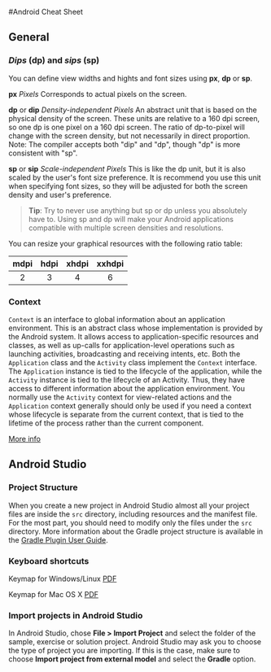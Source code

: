 #Android Cheat Sheet

## General

### _Dips_ (dp) and _sips_ (sp)
You can define view widths and hights and font sizes using **px**, **dp** or **sp**.

**px**
_Pixels_ Corresponds to actual pixels on the screen.

**dp** or **dip**
_Density-independent Pixels_ An abstract unit that is based on the physical density of the screen. These units are relative to a 160 dpi screen, so one dp is one pixel on a 160 dpi screen. The ratio of dp-to-pixel will change with the screen density, but not necessarily in direct proportion. Note: The compiler accepts both "dip" and "dp", though "dp" is more consistent with "sp".

**sp** or **sip**
_Scale-independent Pixels_ This is like the dp unit, but it is also scaled by the user's font size preference. It is recommend you use this unit when specifying font sizes, so they will be adjusted for both the screen density and user's preference.

> **Tip**: Try to never use anything but sp or dp unless you absolutely have to. Using sp and dp will make your Android applications compatible with multiple screen densities and resolutions.

You can resize your graphical resources with the following ratio table:

| mdpi | hdpi | xhdpi | xxhdpi |
| :--: | :--: | :---: | :----: |
| 2    | 3    | 4     | 6      |

### Context
`Context` is an interface to global information about an application environment. This is an abstract class whose implementation is provided by the Android system. It allows access to application-specific resources and classes, as well as up-calls for application-level operations such as launching activities, broadcasting and receiving intents, etc. Both the `Application` class and the `Activity` class implement the `Context` interface. The `Application` instance is tied to the lifecycle of the application, while the `Activity` instance is tied to the lifecycle of an Activity. Thus, they have access to different information about the application environment. You normally use the `Activity` context for view-related actions and the `Application` context generally should only be used if you need a context whose lifecycle is separate from the current context, that is tied to the lifetime of the process rather than the current component.

[More info](http://developer.android.com/reference/android/content/Context.html)

## Android Studio
### Project Structure
When you create a new project in Android Studio almost all your project files are inside the `src` directory, including resources and the manifest file. For the most part, you should need to modify only the files under the `src` directory. More information about the Gradle project structure is available in the [Gradle Plugin User Guide](http://tools.android.com/tech-docs/new-build-system/user-guide).

### Keyboard shortcuts

Keymap for Windows/Linux [PDF](http://www.jetbrains.com/idea/docs/IntelliJIDEA_ReferenceCard.pdf)

Keymap for Mac OS X [PDF](http://www.jetbrains.com/idea/docs/IntelliJIDEA_ReferenceCard_Mac.pdf)

### Import projects in Android Studio
In Android Studio, chose **File > Import Project** and select the folder of the sample, exercise or solution project.
Android Studio may ask you to choose the type of project you are importing. If this is the case, make sure to choose **Import project from external model** and select the **Gradle** option.